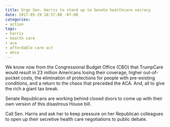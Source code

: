```yaml
---
title: Urge Sen. Harris to stand up to Senate healthcare secrecy
date: 2017-05-29 18:57:00 -07:00
categories:
- action
tags:
- harris
- health care
- aca
- affordable care act
- ahca
---
```


We know now from the Congressional Budget Office (CBO) that TrumpCare would result in 23 million Americans losing their coverage, higher out-of-pocket costs, the elimination of protections for people with pre-existing conditions, and a return to the chaos that preceded the ACA. And, all to give the rich a giant tax break. 

Senate Republicans are working behind closed doors to come up with their own version of this disastrous House bill. 

Call Sen. Harris and ask her to keep pressure on her Republican colleagues to open up their secretive health care negotiations to public debate.